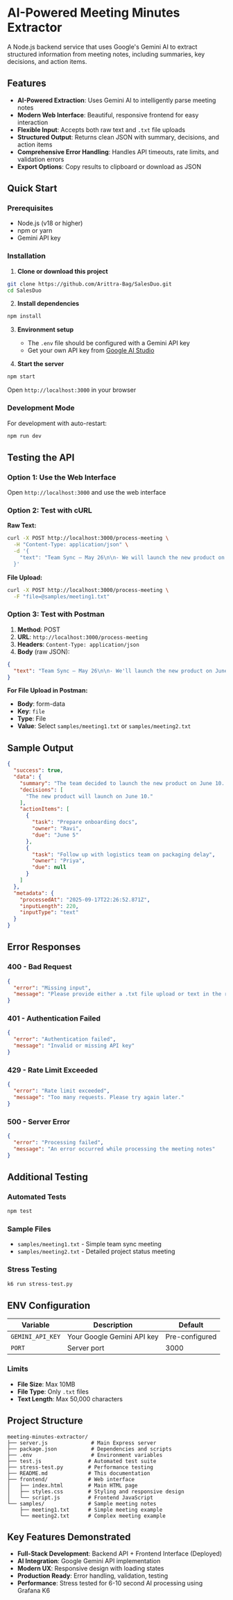 # AI-Powered Meeting Minutes Extractor

A Node.js backend service that uses Google's Gemini AI to extract structured information from meeting notes, including summaries, key decisions, and action items.

## Features

- **AI-Powered Extraction**: Uses Gemini AI to intelligently parse meeting notes
- **Modern Web Interface**: Beautiful, responsive frontend for easy interaction
- **Flexible Input**: Accepts both raw text and `.txt` file uploads
- **Structured Output**: Returns clean JSON with summary, decisions, and action items
- **Comprehensive Error Handling**: Handles API timeouts, rate limits, and validation errors
- **Export Options**: Copy results to clipboard or download as JSON

## Quick Start

### Prerequisites

- Node.js (v18 or higher)
- npm or yarn
- Gemini API key

### Installation

1. **Clone or download this project**
```bash
git clone https://github.com/Arittra-Bag/SalesDuo.git
cd SalesDuo
```

2. **Install dependencies**
```bash
npm install
```

3. **Environment setup**
   - The `.env` file should be configured with a Gemini API key
   - Get your own API key from [Google AI Studio](https://aistudio.google.com/apikey)

4. **Start the server**
```bash
npm start
```

Open `http://localhost:3000` in your browser

### Development Mode

For development with auto-restart:
```bash
npm run dev
```

## Testing the API

### Option 1: Use the Web Interface
Open `http://localhost:3000` and use the web interface

### Option 2: Test with cURL

**Raw Text:**
```bash
curl -X POST http://localhost:3000/process-meeting \
  -H "Content-Type: application/json" \
  -d '{
    "text": "Team Sync – May 26\n\n- We will launch the new product on June 10.\n- Ravi to prepare onboarding docs by June 5.\n- Priya will follow up with logistics team on packaging delay.\n- Beta users requested a mobile-first dashboard."
  }'
```

**File Upload:**
```bash
curl -X POST http://localhost:3000/process-meeting \
  -F "file=@samples/meeting1.txt"
```

### Option 3: Test with Postman
1. **Method**: POST
2. **URL**: `http://localhost:3000/process-meeting`
3. **Headers**: `Content-Type: application/json`
4. **Body** (raw JSON):
```json
{
  "text": "Team Sync – May 26\n\n- We'll launch the new product on June 10.\n- Ravi to prepare onboarding docs by June 5.\n- Priya will follow up with logistics team on packaging delay.\n- Beta users requested a mobile-first dashboard."
}
```

**For File Upload in Postman:**
- **Body**: form-data
- **Key**: `file`
- **Type**: File
- **Value**: Select `samples/meeting1.txt` or `samples/meeting2.txt`

## Sample Output

```json
{
  "success": true,
  "data": {
    "summary": "The team decided to launch the new product on June 10. Ravi was assigned to prepare onboarding documentation, and Priya will follow up with the logistics team regarding a packaging delay. Feedback from beta users highlighted a request for a mobile-first dashboard.",
    "decisions": [
      "The new product will launch on June 10."
    ],
    "actionItems": [
      {
        "task": "Prepare onboarding docs",
        "owner": "Ravi",
        "due": "June 5"
      },
      {
        "task": "Follow up with logistics team on packaging delay",
        "owner": "Priya",
        "due": null
      }
    ]
  },
  "metadata": {
    "processedAt": "2025-09-17T22:26:52.871Z",
    "inputLength": 220,
    "inputType": "text"
  }
}
```

## Error Responses

### 400 - Bad Request
```json
{
  "error": "Missing input",
  "message": "Please provide either a .txt file upload or text in the request body"
}
```

### 401 - Authentication Failed
```json
{
  "error": "Authentication failed",
  "message": "Invalid or missing API key"
}
```

### 429 - Rate Limit Exceeded
```json
{
  "error": "Rate limit exceeded",
  "message": "Too many requests. Please try again later."
}
```

### 500 - Server Error
```json
{
  "error": "Processing failed",
  "message": "An error occurred while processing the meeting notes"
}
```

## Additional Testing

### Automated Tests
```bash
npm test
```

### Sample Files
- `samples/meeting1.txt` - Simple team sync meeting
- `samples/meeting2.txt` - Detailed project status meeting

### Stress Testing
```bash
k6 run stress-test.py
```

## ENV Configuration

| Variable | Description | Default |
|----------|-------------|---------|
| `GEMINI_API_KEY` | Your Google Gemini API key | Pre-configured |
| `PORT` | Server port | 3000 |

### Limits
- **File Size**: Max 10MB
- **File Type**: Only `.txt` files
- **Text Length**: Max 50,000 characters

## Project Structure

```
meeting-minutes-extractor/
├── server.js              # Main Express server
├── package.json           # Dependencies and scripts
├── .env                   # Environment variables
├── test.js               # Automated test suite
├── stress-test.py        # Performance testing
├── README.md             # This documentation
├── frontend/             # Web interface
│   ├── index.html        # Main HTML page
│   ├── styles.css        # Styling and responsive design
│   └── script.js         # Frontend JavaScript
└── samples/              # Sample meeting notes
    ├── meeting1.txt      # Simple meeting example
    └── meeting2.txt      # Complex meeting example
```

## Key Features Demonstrated

- **Full-Stack Development**: Backend API + Frontend Interface (Deployed)
- **AI Integration**: Google Gemini API implementation  
- **Modern UX**: Responsive design with loading states  
- **Production Ready**: Error handling, validation, testing  
- **Performance**: Stress tested for 6-10 second AI processing using Grafana K6
